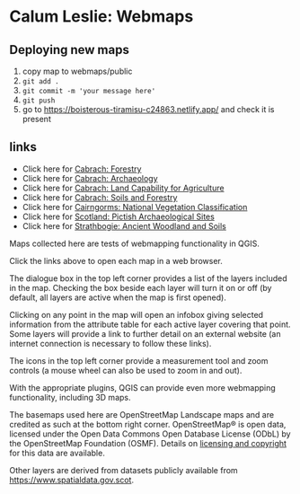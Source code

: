 # Calum Leslie: Webmaps

## Deploying new maps

1. copy map to webmaps/public
1. `git add .`
1. `git commit -m 'your message here'` 
1. `git push`
1. go to https://boisterous-tiramisu-c24863.netlify.app/ and check it is present

## links

* Click here for [Cabrach: Forestry](public/cabrach-forestry/index.html)
* Click here for [Cabrach: Archaeology](/webmaps/cabrach-forestry-archaeo/index.html)
* Click here for [Cabrach: Land Capability for Agriculture](/webmaps/cabrach-land-capability-for-agri/index.html)
* Click here for [Cabrach: Soils and Forestry](/webmaps/cabrach-soils-forestry/index.html)
* Click here for [Cairngorms: National Vegetation Classification](/webmaps/cairngorms-nvc/index.html)
* Click here for [Scotland: Pictish Archaeological Sites](/webmaps/scotland-picts/index.html)
* Click here for [Strathbogie: Ancient Woodland and Soils](/webmaps/strathbogie-awi-soils/index.html)

Maps collected here are tests of webmapping functionality in QGIS. 

Click the links above to open each map in a web browser.

The dialogue box in the top left corner provides a list of the layers included in the map. Checking the box beside each layer will turn it on or off (by default, all layers are active when the map is first opened). 

Clicking on any point in the map will open an infobox giving selected information from the attribute table for each active layer covering that point. Some layers will provide a link to further detail on an external website (an internet connection is necessary to follow these links). 

The icons in the top left corner provide a measurement tool and zoom controls (a mouse wheel can also be used to zoom in and out). 

With the appropriate plugins, QGIS can provide even more webmapping functionality, including 3D maps.

The basemaps used here are OpenStreetMap Landscape maps and are credited as such at the bottom right corner. OpenStreetMap® is open data, licensed under the Open Data Commons Open Database License (ODbL) by the OpenStreetMap Foundation (OSMF). Details on [licensing and copyright](https://www.openstreetmap.org/copyright "licensing and copyright") for this data are available.

Other layers are derived from datasets publicly available from <https://www.spatialdata.gov.scot>. 
